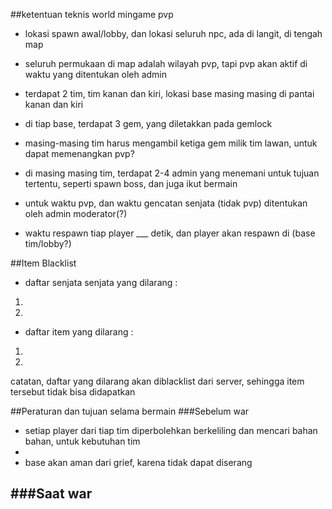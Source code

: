 ##ketentuan teknis world mingame pvp
- lokasi spawn awal/lobby, dan lokasi seluruh npc, ada di langit, di tengah map
- seluruh permukaan di map adalah wilayah pvp, tapi pvp akan aktif di waktu yang ditentukan oleh admin
- terdapat 2 tim, tim kanan dan kiri, lokasi base masing masing di pantai kanan dan kiri
- di tiap base, terdapat 3 gem, yang diletakkan pada gemlock
- masing-masing tim harus mengambil ketiga gem milik tim lawan, untuk dapat memenangkan pvp?
- di masing masing tim, terdapat 2-4 admin yang menemani untuk tujuan tertentu, seperti spawn boss, dan juga ikut bermain

- untuk waktu pvp, dan waktu gencatan senjata (tidak pvp) ditentukan oleh admin moderator(?)
- waktu respawn tiap player ___ detik, dan player akan respawn di (base tim/lobby?)

##Item Blacklist
- daftar senjata senjata yang dilarang :
1. 
2. 
- daftar item yang dilarang :
1.
2.

catatan, daftar yang dilarang akan diblacklist dari server, sehingga item tersebut tidak bisa didapatkan

##Peraturan dan tujuan selama bermain
###Sebelum war
- setiap player dari tiap tim diperbolehkan berkeliling dan mencari bahan bahan, untuk kebutuhan tim
- 
- base akan aman dari grief, karena tidak dapat diserang

###Saat war
- 